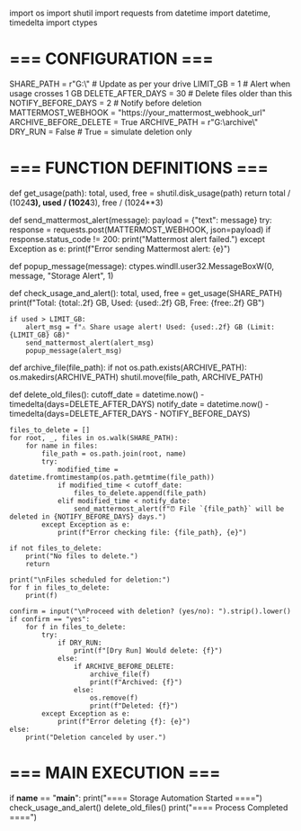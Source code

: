 import os
import shutil
import requests
from datetime import datetime, timedelta
import ctypes

# === CONFIGURATION ===
SHARE_PATH = r"G:\\"  # Update as per your drive
LIMIT_GB = 1  # Alert when usage crosses 1 GB
DELETE_AFTER_DAYS = 30  # Delete files older than this
NOTIFY_BEFORE_DAYS = 2  # Notify before deletion
MATTERMOST_WEBHOOK = "https://your_mattermost_webhook_url"
ARCHIVE_BEFORE_DELETE = True
ARCHIVE_PATH = r"G:\archive\\"
DRY_RUN = False  # True = simulate deletion only

# === FUNCTION DEFINITIONS ===

def get_usage(path):
    total, used, free = shutil.disk_usage(path)
    return total / (1024**3), used / (1024**3), free / (1024**3)

def send_mattermost_alert(message):
    payload = {"text": message}
    try:
        response = requests.post(MATTERMOST_WEBHOOK, json=payload)
        if response.status_code != 200:
            print("Mattermost alert failed.")
    except Exception as e:
        print(f"Error sending Mattermost alert: {e}")

def popup_message(message):
    ctypes.windll.user32.MessageBoxW(0, message, "Storage Alert", 1)

def check_usage_and_alert():
    total, used, free = get_usage(SHARE_PATH)
    print(f"Total: {total:.2f} GB, Used: {used:.2f} GB, Free: {free:.2f} GB")

    if used > LIMIT_GB:
        alert_msg = f"⚠️ Share usage alert! Used: {used:.2f} GB (Limit: {LIMIT_GB} GB)"
        send_mattermost_alert(alert_msg)
        popup_message(alert_msg)

def archive_file(file_path):
    if not os.path.exists(ARCHIVE_PATH):
        os.makedirs(ARCHIVE_PATH)
    shutil.move(file_path, ARCHIVE_PATH)

def delete_old_files():
    cutoff_date = datetime.now() - timedelta(days=DELETE_AFTER_DAYS)
    notify_date = datetime.now() - timedelta(days=DELETE_AFTER_DAYS - NOTIFY_BEFORE_DAYS)
    
    files_to_delete = []
    for root, _, files in os.walk(SHARE_PATH):
        for name in files:
            file_path = os.path.join(root, name)
            try:
                modified_time = datetime.fromtimestamp(os.path.getmtime(file_path))
                if modified_time < cutoff_date:
                    files_to_delete.append(file_path)
                elif modified_time < notify_date:
                    send_mattermost_alert(f"⏰ File `{file_path}` will be deleted in {NOTIFY_BEFORE_DAYS} days.")
            except Exception as e:
                print(f"Error checking file: {file_path}, {e}")

    if not files_to_delete:
        print("No files to delete.")
        return

    print("\nFiles scheduled for deletion:")
    for f in files_to_delete:
        print(f)

    confirm = input("\nProceed with deletion? (yes/no): ").strip().lower()
    if confirm == "yes":
        for f in files_to_delete:
            try:
                if DRY_RUN:
                    print(f"[Dry Run] Would delete: {f}")
                else:
                    if ARCHIVE_BEFORE_DELETE:
                        archive_file(f)
                        print(f"Archived: {f}")
                    else:
                        os.remove(f)
                        print(f"Deleted: {f}")
            except Exception as e:
                print(f"Error deleting {f}: {e}")
    else:
        print("Deletion canceled by user.")

# === MAIN EXECUTION ===
if __name__ == "__main__":
    print("==== Storage Automation Started ====")
    check_usage_and_alert()
    delete_old_files()
    print("==== Process Completed ====")
